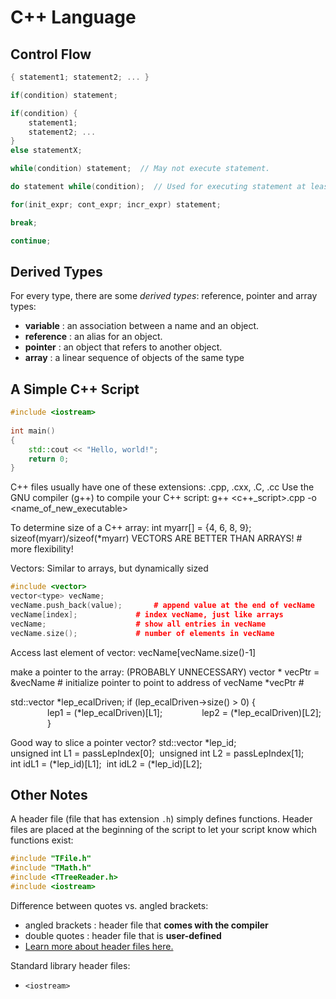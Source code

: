 # C++ Language

## Control Flow

```c++
{ statement1; statement2; ... }

if(condition) statement;

if(condition) {
    statement1;
    statement2; ...
}
else statementX;

while(condition) statement;  // May not execute statement.

do statement while(condition);  // Used for executing statement at least once.

for(init_expr; cont_expr; incr_expr) statement;

break;

continue;
```

## Derived Types

For every type, there are some _derived types_: reference, pointer and array types:

- **variable** : an association between a name and an object.
- **reference** : an alias for an object.
- **pointer** : an object that refers to another object.
- **array** : a linear sequence of objects of the same type

## A Simple C++ Script

```c++
#include <iostream>
 
int main()
{
    std::cout << "Hello, world!";
    return 0;
}
```

C++ files usually have one of these extensions: 
.cpp, .cxx, .C, .cc
Use the GNU compiler (g++) to compile your C++ script:
g++ <c++_script>.cpp -o <name_of_new_executable>

To determine size of a C++ array:
int myarr[] = {4, 6, 8, 9};
sizeof(myarr)/sizeof(*myarr)
VECTORS ARE BETTER THAN ARRAYS! # more flexibility!

Vectors:
Similar to arrays, but dynamically sized

```c++
#include <vector>
vector<type> vecName;
vecName.push_back(value);		# append value at the end of vecName
vecName[index];				# index vecName, just like arrays
vecName;					# show all entries in vecName
vecName.size();				# number of elements in vecName
```

Access last element of vector:
vecName[vecName.size()-1]

make a pointer to the array: (PROBABLY UNNECESSARY)
vector<type> * vecPtr = &vecName	# initialize pointer to point to address of vecName
*vecPtr							# 

std::vector<int> *lep_ecalDriven;
if (lep_ecalDriven->size() > 0) {
               lep1 = (*lep_ecalDriven)[L1];
               lep2 = (*lep_ecalDriven)[L2];
               }

Good way to slice a pointer vector?
std::vector<int> *lep_id;
unsigned int L1 = passLepIndex[0]; 
unsigned int L2 = passLepIndex[1];
int idL1 = (*lep_id)[L1]; 
int idL2 = (*lep_id)[L2];

## Other Notes

A header file (file that has extension `.h`) simply defines functions.
Header files are placed at the beginning of the script to let your script know
which functions exist:

```c++
#include "TFile.h"
#include "TMath.h"
#include <TTreeReader.h>
#include <iostream>
```

Difference between quotes vs. angled brackets:

- angled brackets : header file that **comes with the compiler**
- double quotes : header file that is **user-defined**
- [Learn more about header files here.](https://www.learncpp.com/cpp-tutorial/header-files/)

Standard library header files:

- `<iostream>`